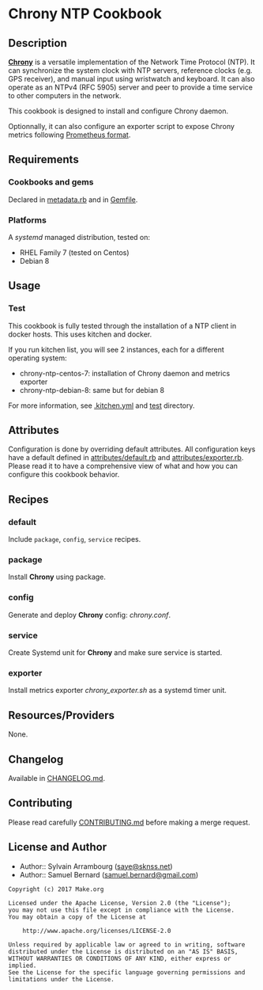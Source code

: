 Chrony NTP Cookbook
===================

Description
-----------

**[Chrony](https://chrony.tuxfamily.org/)** is a versatile implementation
of the Network Time Protocol (NTP). It can synchronize the system clock
with NTP servers, reference clocks (e.g. GPS receiver), and manual input
using wristwatch and keyboard. It can also operate as an NTPv4 (RFC 5905)
server and peer to provide a time service to other computers in the network.

This cookbook is designed to install and configure Chrony daemon.

Optionnally, it can also configure an exporter script to expose Chrony
metrics following [Prometheus format][1].

Requirements
------------

### Cookbooks and gems

Declared in [metadata.rb](metadata.rb) and in [Gemfile](Gemfile).

### Platforms

A *systemd* managed distribution, tested on:

- RHEL Family 7 (tested on Centos)
- Debian 8

Usage
-----

### Test

This cookbook is fully tested through the installation of a NTP client in
docker hosts. This uses kitchen and docker.

If you run kitchen list, you will see 2 instances, each for a different
operating system:

- chrony-ntp-centos-7: installation of Chrony daemon and metrics exporter
- chrony-ntp-debian-8: same but for debian 8

For more information, see [.kitchen.yml](.kitchen.yml) and [test](test)
directory.

Attributes
----------

Configuration is done by overriding default attributes. All configuration keys
have a default defined in [attributes/default.rb](attributes/default.rb) and
[attributes/exporter.rb](attributes/exporter.rb).
Please read it to have a comprehensive view of what and how you can configure
this cookbook behavior.

Recipes
-------

### default

Include `package`, `config`, `service` recipes.

### package

Install **Chrony** using package.

### config

Generate and deploy **Chrony** config: *chrony.conf*.

### service

Create Systemd unit for **Chrony** and make sure service is started.

### exporter

Install metrics exporter *chrony_exporter.sh* as a systemd timer unit.


Resources/Providers
-------------------

None.

Changelog
---------

Available in [CHANGELOG.md](CHANGELOG.md).

Contributing
------------

Please read carefully [CONTRIBUTING.md](CONTRIBUTING.md) before making a merge
request.

License and Author
------------------

- Author:: Sylvain Arrambourg (<saye@sknss.net>)
- Author:: Samuel Bernard (<samuel.bernard@gmail.com>)

```text
Copyright (c) 2017 Make.org

Licensed under the Apache License, Version 2.0 (the "License");
you may not use this file except in compliance with the License.
You may obtain a copy of the License at

    http://www.apache.org/licenses/LICENSE-2.0

Unless required by applicable law or agreed to in writing, software
distributed under the License is distributed on an "AS IS" BASIS,
WITHOUT WARRANTIES OR CONDITIONS OF ANY KIND, either express or implied.
See the License for the specific language governing permissions and
limitations under the License.
```

[1]: https://prometheus.io/docs/instrumenting/exposition_formats/
